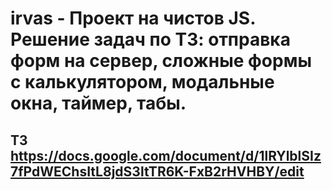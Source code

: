 # irvas - Проект на чистов JS. Решение задач по ТЗ: отправка форм на сервер, сложные формы с калькулятором, модальные окна, таймер, табы.   

## ТЗ https://docs.google.com/document/d/1lRYlblSIz7fPdWEChsItL8jdS3ltTR6K-FxB2rHVHBY/edit

